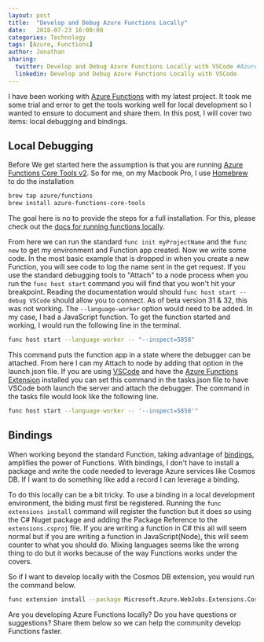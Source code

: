 ```yaml
---
layout: post
title:  "Develop and Debug Azure Functions Locally"
date:   2018-07-23 16:00:00
categories: Technology
tags: [Azure, Functions]
author: Jonathan
sharing:
  twitter: Develop and Debug Azure Functions Locally with VSCode #Azure #Functions
  linkedin: Develop and Debug Azure Functions Locally with VSCode
---
```


I have been working with [Azure Functions](https://azure.microsoft.com/en-us/services/functions/) with my latest project. It took me some trial and error to get the tools working well for local development so I wanted to ensure to document and share them. In this post, I will cover two items: local debugging and bindings.

## Local Debugging

Before We get started here the assumption is that you are running [Azure Functions Core Tools v2](https://docs.microsoft.com/en-us/azure/azure-functions/functions-run-local). So for me, on my Macbook Pro, I use [Homebrew](https://brew.sh/) to do the installation

```bash
brew tap azure/functions
brew install azure-functions-core-tools
```

The goal here is no to provide the steps for a full installation. For this, please check out the [docs for running functions locally](https://docs.microsoft.com/en-us/azure/azure-functions/functions-run-local).

From here we can run the standard `func init myProjectName` and the `func new` to get my environment and Function app created. Now we write some code. In the most basic example that is dropped in when you create a new Function, you will see code to log the name sent in the get request. If you use the standard debugging tools to "Attach" to a node process when you run the `func host start` command you will find that you won't hit your breakpoint. Reading the documentation would should `func host start --debug VSCode` should allow you to connect. As of beta version 31 & 32, this was not working. The `--language-worker` option would need to be added. In my case, I had a JavaScript function. To get the function started and working, I would run the following line in the terminal.

```bash
func host start --language-worker -- "--inspect=5858"
```

This command puts the function app in a state where the debugger can be attached. From here I can my Attach to node by adding that option in the launch.json file. If you are using [VSCode](https://code.visualstudio.com/) and have the [Azure Functions Extension](https://marketplace.visualstudio.com/items?itemName=ms-azuretools.vscode-azurefunctions) installed you can set this command in the tasks.json file to have VSCode both launch the server and attach the debugger. The command in the tasks file would look like the following line.

```bash
func host start --language-worker -- '--inspect=5858'"
```

## Bindings

When working beyond the standard Function, taking advantage of [bindings](https://docs.microsoft.com/en-us/azure/azure-functions/functions-triggers-bindings), amplifies the power of Functions. With bindings, I don't have to install a package and write the code needed to leverage Azure services like Cosmos DB. If I want to do something like add a record I can leverage a binding.

To do this locally can be a bit tricky. To use a binding in a local development environment, the biding must first be registered. Running the `func extensions install` command will register the function but it does so using the C# Nuget package and adding the Package Reference to the `extensions.csproj` file. If you are writing a function in C# this all will seem normal but if you are writing a function in JavaScript(Node), this will seem counter to what you should do. Mixing languages seems like the wrong thing to do but it works because of the way Functions works under the covers.

So if I want to develop locally with the Cosmos DB extension, you would run the command below.

```bash
func extension install --package Microsoft.Azure.WebJobs.Extensions.CosmosDB --version 3.0.0-beta7
```

Are you developing Azure Functions locally? Do you have questions or suggestions? Share them below so we can help the community develop Functions faster.

